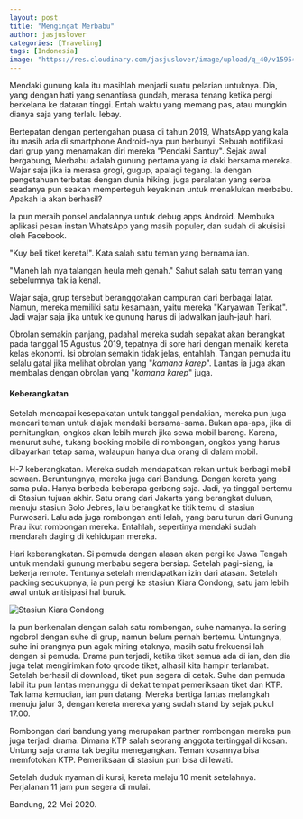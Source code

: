 ```yaml
---
layout: post
title: "Mengingat Merbabu"
author: jasjuslover
categories: [Traveling]
tags: [Indonesia]
image: "https://res.cloudinary.com/jasjuslover/image/upload/q_40/v1595472585/blog-husnikamal/merbabu_gno6ik.jpg"
---
```


Mendaki gunung kala itu masihlah menjadi suatu pelarian untuknya. Dia, yang dengan hati yang senantiasa gundah, merasa tenang ketika pergi berkelana ke dataran tinggi. Entah waktu yang memang pas, atau mungkin dianya saja yang terlalu lebay.

Bertepatan dengan pertengahan puasa di tahun 2019, WhatsApp yang kala itu masih ada di smartphone Android-nya pun berbunyi. Sebuah notifikasi dari grup yang menamakan diri mereka "Pendaki Santuy". Sejak awal bergabung, Merbabu adalah gunung pertama yang ia daki bersama mereka. Wajar saja jika ia merasa grogi, gugup, apalagi tegang. Ia dengan pengetahuan terbatas dengan dunia hiking, juga peralatan yang serba seadanya pun seakan memperteguh keyakinan untuk menaklukan merbabu. Apakah ia akan berhasil?

Ia pun meraih ponsel andalannya untuk debug apps Android. Membuka aplikasi pesan instan WhatsApp yang masih populer, dan sudah di akuisisi oleh Facebook.

"Kuy beli tiket kereta!". Kata salah satu teman yang bernama ian.

"Maneh lah nya talangan heula meh genah." Sahut salah satu teman yang sebelumnya tak ia kenal.

Wajar saja, grup tersebut beranggotakan campuran dari berbagai latar. Namun, mereka memiliki satu kesamaan, yaitu mereka "Karyawan Terikat". Jadi wajar saja jika untuk ke gunung harus di jadwalkan jauh-jauh hari.

Obrolan semakin panjang, padahal mereka sudah sepakat akan berangkat pada tanggal 15 Agustus 2019, tepatnya di sore hari dengan menaiki kereta kelas ekonomi. Isi obrolan semakin tidak jelas, entahlah. Tangan pemuda itu selalu gatal jika melihat obrolan yang "<em>kamana karep</em>". Lantas ia juga akan membalas dengan obrolan yang "<em>kamana karep</em>" juga.

#### Keberangkatan

Setelah mencapai kesepakatan untuk tanggal pendakian, mereka pun juga mencari teman untuk diajak mendaki bersama-sama. Bukan apa-apa, jika di perhitungkan, ongkos akan lebih murah jika sewa mobil bareng. Karena, menurut suhe, tukang booking mobile di rombongan, ongkos yang harus dibayarkan tetap sama, walaupun hanya dua orang di dalam mobil.

H-7 keberangkatan. Mereka sudah mendapatkan rekan untuk berbagi mobil sewaan. Beruntungnya, mereka juga dari Bandung. Dengan kereta yang sama pula. Hanya berbeda beberapa gerbong saja. Jadi, ya tinggal bertemu di Stasiun tujuan akhir. Satu orang dari Jakarta yang berangkat duluan, menuju stasiun Solo Jebres, lalu berangkat ke titik temu di stasiun Purwosari. Lalu ada juga rombongan anti lelah, yang baru turun dari Gunung Prau ikut rombongan mereka. Entahlah, sepertinya mendaki sudah mendarah daging di kehidupan mereka.

Hari keberangkatan. Si pemuda dengan alasan akan pergi ke Jawa Tengah untuk mendaki gunung merbabu segera bersiap. Setelah pagi-siang, ia bekerja remote. Tentunya setelah mendapatkan izin dari atasan. Setelah packing secukupnya, ia pun pergi ke stasiun Kiara Condong, satu jam lebih awal untuk antisipasi hal buruk.

![Stasiun Kiara Condong](https://res.cloudinary.com/jasjuslover/image/upload/q_40/v1595472587/blog-husnikamal/kiara-condong_t1wirm.jpg)

Ia pun berkenalan dengan salah satu rombongan, suhe namanya. Ia sering ngobrol dengan suhe di grup, namun belum pernah bertemu. Untungnya, suhe ini orangnya pun agak miring otaknya, masih satu frekuensi lah dengan si pemuda. Drama pun terjadi, ketika tiket semua ada di ian, dan dia juga telat mengirimkan foto qrcode tiket, alhasil kita hampir terlambat. Setelah berhasil di download, tiket pun segera di cetak. Suhe dan pemuda labil itu pun lantas menunggu di dekat tempat pemeriksaan tiket dan KTP. Tak lama kemudian, ian pun datang. Mereka bertiga lantas melangkah menuju jalur 3, dengan kereta mereka yang sudah stand by sejak pukul 17.00.

Rombongan dari bandung yang merupakan partner rombongan mereka pun juga terjadi drama. Dimana KTP salah seorang anggota tertinggal di kosan. Untung saja drama tak begitu menegangkan. Teman kosannya bisa memfotokan KTP. Pemeriksaan di stasiun pun bisa di lewati.

Setelah duduk nyaman di kursi, kereta melaju 10 menit setelahnya. Perjalanan 11 jam pun segera di mulai.

Bandung, 22 Mei 2020.
